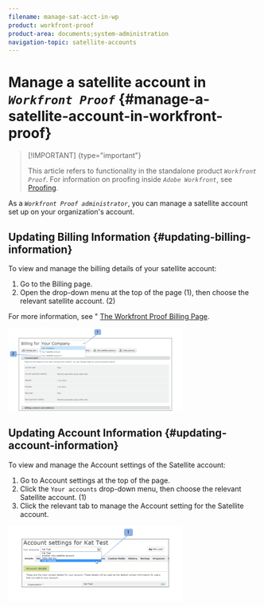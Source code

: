 ```yaml
---
filename: manage-sat-acct-in-wp
product: workfront-proof
product-area: documents;system-administration
navigation-topic: satellite-accounts
---
```




# Manage a satellite account in *`Workfront Proof`* {#manage-a-satellite-account-in-workfront-proof}



>[!IMPORTANT] {type="important"}
>
>This article refers to functionality in the standalone product *`Workfront Proof`*. For information on proofing inside *`Adobe Workfront`*, see [Proofing](_proofing.md).


As a *`Workfront Proof administrator`*, you can manage a satellite account set up on your organization's account.


## Updating Billing Information {#updating-billing-information}

To view and manage the billing details of your satellite account:



1. Go to the Billing page.
1.  Open the drop-down menu at the top of the page (1), then choose the relevant satellite account. (2)


   For more information, see " [The Workfront Proof Billing Page](wp-billing-page.md).


   ![Satellite_Account_Billing_Page__1_.png](assets/satellite-account-billing-page--1--350x167.png)







## Updating Account Information {#updating-account-information}

To view and manage the Account settings of the Satellite account:



1. Go to Account settings&nbsp;at the top of the page.
1. Click the `Your accounts` drop-down menu, then choose the relevant Satellite account. (1)
1.  Click the relevant tab to manage the Account setting for the Satellite account.


![SA_Account_Settings.png](assets/sa-account-settings-350x151.png)

